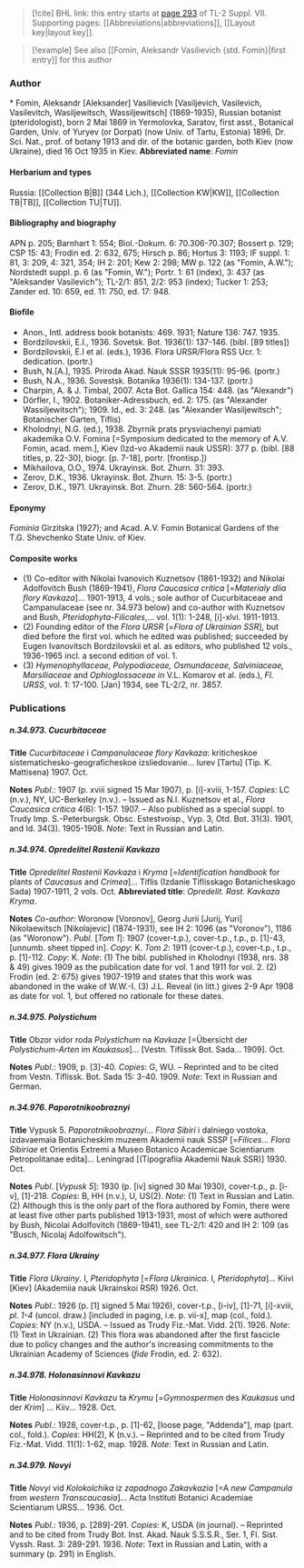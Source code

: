 > [!cite] BHL link: this entry starts at [page 293](https://www.biodiversitylibrary.org/page/33259797) of TL-2 Suppl. VII.
> Supporting pages: [[Abbreviations|abbreviations]], [[Layout key|layout key]].

> [!example] See also [[Fomin, Aleksandr Vasilievich {std. Fomin}|first entry]] for this author

### Author

\* Fomin, Aleksandr \[Aleksander\] Vasilievich \[Vasiljevich, Vasilevich, Vasilevitch, Wasiljewitsch, Wassiljewitsch\] (1869-1935), Russian botanist (pteridologist), born 2 Mai 1869 in Yermolovka, Saratov, first asst., Botanical Garden, Univ. of Yuryev (or Dorpat) (now Univ. of Tartu, Estonia) 1896, Dr. Sci. Nat., prof. of botany 1913 and dir. of the botanic garden, both Kiev (now Ukraine), died 16 Oct 1935 in Kiev. 
**Abbreviated name**: *Fomin*

#### Herbarium and types

Russia: [[Collection B|B]] (344 Lich.), [[Collection KW|KW]], [[Collection TB|TB]], [[Collection TU|TU]].

#### Bibliography and biography

APN p. 205; Barnhart 1: 554; Biol.-Dokum. 6: 70.306-70.307; Bossert p. 129; CSP 15: 43; Frodin ed. 2: 632, 675; Hirsch p. 86; Hortus 3: 1193; IF suppl. 1: 81, 3: 209, 4: 321, 354; IH 2: 201; Kew 2: 298; MW p. 122 (as "Fomin, A.W."); Nordstedt suppl. p. 6 (as "Fomin, W."); Portr. 1: 61 (index), 3: 437 (as "Aleksander Vasilevich"); TL-2/1: 851, 2/2: 953 (index); Tucker 1: 253; Zander ed. 10: 659, ed. 11: 750, ed. 17: 948.

#### Biofile

- Anon., Intl. address book botanists: 469. 1931; Nature 136: 747. 1935.
- Bordzilovskii, E.I., 1936. Sovetsk. Bot. 1936(1): 137-146. (bibl. \[89 titles\])
- Bordzilovskii, E.I et al. (eds.), 1936. Flora URSR/Flora RSS Ucr. 1: dedication. (portr.)
- Bush, N.\[A.\], 1935. Priroda Akad. Nauk SSSR 1935(11): 95-96. (portr.)
- Bush, N.A., 1936. Sovestsk. Botanika 1936(1): 134-137. (portr.)
- Charpin, A. & J. Timbal, 2007. Acta Bot. Gallica 154: 448. (as "Alexandr")
- Dörfler, I., 1902. Botaniker-Adressbuch, ed. 2: 175. (as "Alexander Wassiljewitsch"); 1909. Id., ed. 3: 248. (as "Alexander Wasiljewitsch"; Botanischer Garten, Tiflis)
- Kholodnyi, N.G. (ed.), 1938. Zbyrnik prats prysviachenyi pamiati akademika O.V. Fomina \[=Symposium dedicated to the memory of A.V. Fomin, acad. mem.\], Kiev (Izd-vo Akademii nauk USSR): 377 p. (bibl. \[88 titles, p. 22-30\], biogr. \[p. 7-18\], portr. \[frontisp.\])
- Mikhailova, O.O., 1974. Ukrayinsk. Bot. Zhurn. 31: 393.
- Zerov, D.K., 1936. Ukrayinsk. Bot. Zhurn. 15: 3-5. (portr.)
- Zerov, D.K., 1971. Ukrayinsk. Bot. Zhurn. 28: 560-564. (portr.)

#### Eponymy

*Fominia* Girzitska (1927); and Acad. A.V. Fomin Botanical Gardens of the T.G. Shevchenko State Univ. of Kiev.

#### Composite works

- (1) Co-editor with Nikolai Ivanovich Kuznetsov (1861-1932) and Nikolai Adolfovitch Bush (1869-1941), *Flora Caucasica critica* \[=*Materialy dlia flory Kavkaza*\]... 1901-1913, 4 vols.; sole author of Cucurbitaceae and Campanulaceae (see nr. 34.973 below) and co-author with Kuznetsov and Bush, *Pteridophyta-Filicales*,... vol. 1(1): 1-248, \[i\]-xlvi. 1911-1913.
- (2) Founding editor of the *Flora URSR* \[=*Flora of Ukrainian SSR*\], but died before the first vol. which he edited was published; succeeded by Eugen Ivanovitsch Bordzilovskii et al. as editors, who published 12 vols., 1936-1965 incl. a second edition of vol. 1.
- (3) *Hymenophyllaceae, Polypodiaceae, Osmundaceae, Salviniaceae, Marsiliaceae* and *Ophioglossaceae in* V.L. Komarov et al. (eds.), *Fl. URSS*, vol. 1: 17-100. \[Jan\] 1934, see TL-2/2, nr. 3857.

### Publications

##### n.34.973. Cucurbitaceae

**Title**
*Cucurbitaceae* i *Campanulaceae flory Kavkaza*: kriticheskoe sistematichesko-geograficheskoe izsliedovanie... Iurev \[Tartu\] (Tip. K. Mattisena) 1907. Oct.

**Notes**
*Publ*.: 1907 (p. xviii signed 15 Mar 1907), p. \[i\]-xviii, 1-157. *Copies*: LC (n.v.), NY, UC-Berkeley (n.v.). – Issued as N.I. Kuznetsov et al., *Flora Caucasica critica* 4(6): 1-157. 1907. – Also published as a special suppl. to Trudy Imp. S.-Peterburgsk. Obsc. Estestvoisp., Vyp. 3, Otd. Bot. 31(3). 1901, and Id. 34(3). 1905-1908.
*Note*: Text in Russian and Latin.

##### n.34.974. Opredelitel Rastenii Kavkaza

**Title**
*Opredelitel Rastenii Kavkaza* i *Kryma* \[=*Identification handbook* for plants of *Caucasus* and *Crimea*\]... Tiflis (Izdanie Tiflisskago Botanicheskago Sada) 1907-1911, 2 vols. Oct.
**Abbreviated title**: *Opredelit. Rast. Kavkaza Kryma*.

**Notes**
*Co-author*: Woronow \[Voronov\], Georg Jurii \[Jurij, Yuri\] Nikolaewitsch \[Nikolajevic\] (1874-1931), see IH 2: 1096 (as "Voronov"), 1186 (as "Woronow").
*Publ*. \[*Tom 1*\]: 1907 (cover-t.p.), cover-t.p., t.p., p. \[1\]-43, \[unnumb. sheet tipped in\]. *Copy*: K.
*Tom 2*: 1911 (cover-t.p.), cover-t.p., t.p., p. \[1\]-112. *Copy*: K.
*Note*: (1) The bibl. published in Kholodnyi (1938, nrs. 38 & 49) gives 1909 as the publication date for vol. 1 and 1911 for vol. 2. (2) Frodin (ed. 2: 675) gives 1907-1919 and states that this work was abandoned in the wake of W.W.-I. (3) J.L. Reveal (in litt.) gives 2-9 Apr 1908 as date for vol. 1, but offered no rationale for these dates.

##### n.34.975. Polystichum

**Title**
Obzor vidor roda *Polystichum* na *Kavkaze* \[=Übersicht der *Polystichum-Arten* im *Kaukasus*\]... \[Vestn. Tiflissk Bot. Sada... 1909\]. Oct.

**Notes**
*Publ*.: 1909, p. \[3\]-40. *Copies*: G, WU. – Reprinted and to be cited from Vestn. Tiflissk. Bot. Sada 15: 3-40. 1909.
*Note*: Text in Russian and German.

##### n.34.976. Paporotnikoobraznyi

**Title**
Vypusk 5. *Paporotnikoobraznyi*... *Flora Sibiri* i dalniego vostoka, izdavaemaia Botanicheskim muzeem Akademii nauk SSSP \[=*Filices*... *Flora Sibiriae* et Orientis Extremi a Museo Botanico Academicae Scientiarum Petropolitanae edita\]... Leningrad \[(Tipografiia Akademii Nauk SSR)\] 1930. Oct.

**Notes**
*Publ*. \[*Vypusk 5*\]: 1930 (p. \[iv\] signed 30 Mai 1930), cover-t.p., p. \[i-v\], \[1\]-218. *Copies*: B, HH (n.v.), U, US(2).
*Note*: (1) Text in Russian and Latin. (2) Although this is the only part of the flora authored by Fomin, there were at least five other parts published 1913-1931, most of which were authored by Bush, Nicolai Adolfovitch (1869-1941), see TL-2/1: 420 and IH 2: 109 (as "Busch, Nicolaj Adolfowitsch").

##### n.34.977. Flora Ukrainy

**Title**
*Flora Ukrainy*. I, *Pteridophyta* \[=*Flora Ukrainica*. I, *Pteridophyta*\]... Kiivi \[Kiev\] (Akademiia nauk Ukrainskoi RSR) 1926. Oct.

**Notes**
*Publ*.: 1926 (p. \[1\] signed 5 Mai 1926), cover-t.p., \[i-iv\], \[1\]-71, \[i\]-xviii, *pl. 1-4* (uncol. draw.) \[included in paging, i.e. p. vii-x\], map (col., fold.). *Copies*: NY (n.v.), USDA. – Issued as Trudy Fiz.-Mat. Vidd. 2(1). 1926.
*Note*: (1) Text in Ukrainian. (2) This flora was abandoned after the first fascicle due to policy changes and the author's increasing commitments to the Ukrainian Academy of Sciences (*fide* Frodin, ed. 2: 632).

##### n.34.978. Holonasinnovi Kavkazu

**Title**
*Holonasinnovi Kavkazu* ta *Krymu* \[=*Gymnospermen* des *Kaukasus* und der *Krim*\] ... Kiiv... 1928. Oct.

**Notes**
*Publ*.: 1928, cover-t.p., p. \[1\]-62, \[loose page, "Addenda"\], map (part. col., fold.). *Copies*: HH(2), K (n.v.). – Reprinted and to be cited from Trudy Fiz.-Mat. Vidd. 11(1): 1-62, map. 1928.
*Note*: Text in Russian and Latin.

##### n.34.979. Novyi

**Title**
*Novyi* vid *Kolokolchika* iz *zapadnogo Zakavkazia* \[=A *new Campanula* from *western Transcaucasia*\]... Acta Instituti Botanici Academiae Scientiarum URSS... 1936. Oct.

**Notes**
*Publ*.: 1936, p. \[289\]-291. *Copies*: K, USDA (in journal). – Reprinted and to be cited from Trudy Bot. Inst. Akad. Nauk S.S.S.R., Ser. 1, Fl. Sist. Vyssh. Rast. 3: 289-291. 1936.
*Note*: Text in Russian and Latin, with a summary (p. 291) in English.

